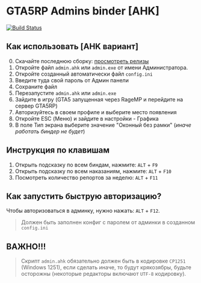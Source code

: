 # GTA5RP Admins binder [AHK]
[![Build Status](https://gta5rp.com/images/logo.png)](https://gta5rp.com/)

## Как использовать [AHK вариант]

0. Скачайте последнюю сборку: [просмотреть релизы](https://github.com/d1d2c0d1/gta5rp-admin-ahk/releases)
1. Откройте файл `admin.ahk` или `admin.exe` от имени Администратора.
2. Откройте созданный автоматически файл `config.ini`
3. Введите туда свой пароль от Админ панели
4. Сохраните файл
5. Перезапустите `admin.ahk` или `admin.exe`
6. Зайдите в игру (GTA5 запущенная через RageMP и перейдите на сервер GTA5RP)
7. Авторизуйтесь в своем профиле и выберите место появления
8. Откройте ESC (Меню) и зайдите в настройки - Графика
9. В поле Тип экрана выберите значение "Оконный без рамки" (*иначе работать биндер не будет*)

## Инструкция по клавишам

1. Открыть подсказку по всем биндам, нажмите: `ALT` + `F9`
2. Открыть подсказку по всем наказаниям, нажмите: `ALT` + `F10`
3. Посмотреть количество репортов за неделю: `ALT` + `F11`

## Как запустить быструю авторизацию?

Чтобы авторизоваться в админку, нужно нажать: `ALT` + `F12`.
> Должен быть заполнен конфиг с паролем от админки в созданном `config.ini`

## ВАЖНО!!!

> Скрипт `admin.ahk` обязательно должен быть в кодировке `CP1251` (Windows 1251), если сделать иначе, то будут крякозябры, будьте осторожны (некоторые редакторы включают `UTF-8` кодировку).